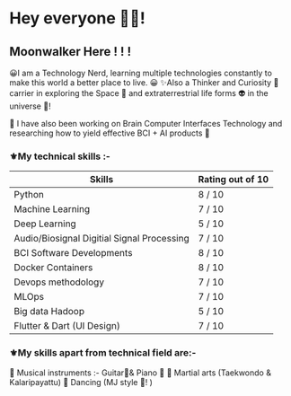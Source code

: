 # Hey everyone 🙋‍♂️!

## Moonwalker Here ! ! ! 

😀I am a Technology Nerd, learning multiple technologies constantly to make this world a better place to live. 😀
✨Also a Thinker and Curiosity 🤔carrier in exploring the Space 🚀 and extraterrestrial life forms 👽 in the universe 🌌!

🎀 I have also been working on Brain Computer Interfaces Technology and researching how to yield effective BCI + AI products 🎀


### ⚜My technical skills :-

| Skills | Rating out of 10 |
| ------ | ---------------- |
| Python | 8 / 10 |
| Machine Learning | 7 / 10 |
| Deep Learning | 5 / 10 |
| Audio/Biosignal Digitial Signal Processing | 7 / 10 |
| BCI Software Developments | 8 / 10 | 
| Docker Containers | 8 / 10 |
| Devops methodology | 7 / 10 |
| MLOps | 7 / 10 |
| Big data Hadoop | 5 / 10 |
| Flutter & Dart (UI Design) | 7 / 10 |



### ⚜My skills apart from technical field are:-
 📌 Musical instruments :- Guitar🎸& Piano 🎹
 📌 Martial arts (Taekwondo & Kalaripayattu)
 📌 Dancing (MJ style 🎩! )